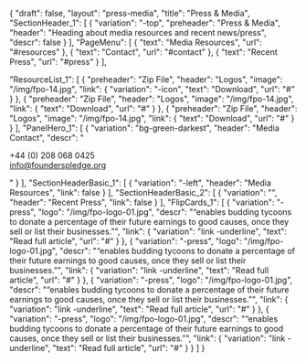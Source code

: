 {
  "draft": false,
  "layout": "press-media",
  "title": "Press & Media",
  "SectionHeader_1": [
   {
     "variation": "-top",
     "preheader": "Press & Media",
     "header": "Heading about media resources and recent news/press",
     "descr": false
   }
 ],
 "PageMenu": [
    {
      "text": "Media Resources",
      "url": "#resources"
    },
    {
      "text": "Contact",
      "url": "#contact"
    },
    {
      "text": "Recent Press",
      "url": "#press"
    }
  ],

  "ResourceList_1": [
    {
      "preheader": "Zip File",
      "header": "Logos",
      "image": "/img/fpo-14.jpg",
      "link": {
        "variation": "-icon",
        "text": "Download",
        "url": "#"
      }
    },
    {
      "preheader": "Zip File",
      "header": "Logos",
      "image": "/img/fpo-14.jpg",
      "link": {
        "text": "Download",
        "url": "#"
      }
    },
    {
      "preheader": "Zip File",
      "header": "Logos",
      "image": "/img/fpo-14.jpg",
      "link": {
        "text": "Download",
        "url": "#"
      }
    }
  ],
  "PanelHero_1": [
      {
        "variation": "bg-green-darkest",
        "header": "Media Contact",
        "descr": "<p> +44 (0) 208 068 0425 <br>info@founderspledge.org</p>"
    }
  ],
  "SectionHeaderBasic_1": [
    {
      "variation": "-left",
      "header": "Media Resources",
      "link": false
    }
  ],
  "SectionHeaderBasic_2": [
    {
      "variation": "",
      "header": "Recent Press",
      "link": false
    }
  ],
  "FlipCards_1": [
    {
      "variation": "-press",
      "logo": "/img/fpo-logo-01.jpg",
      "descr": "“enables budding tycoons to donate a percentage of their future earnings to good causes, once they sell or list their businesses.”",
      "link": {
      "variation": "link -underline",
          "text": "Read full article",
          "url": "#"
      }
    },
    {
      "variation": "-press",
      "logo": "/img/fpo-logo-01.jpg",
      "descr": "“enables budding tycoons to donate a percentage of their future earnings to good causes, once they sell or list their businesses.”",
      "link": {
          "variation": "link -underline",
          "text": "Read full article",
          "url": "#"
      }
    },
    {
      "variation": "-press",
      "logo": "/img/fpo-logo-01.jpg",
      "descr": "“enables budding tycoons to donate a percentage of their future earnings to good causes, once they sell or list their businesses.”",
      "link": {
      "variation": "link -underline",
          "text": "Read full article",
          "url": "#"
      }
    },
    {
      "variation": "-press",
      "logo": "/img/fpo-logo-01.jpg",
      "descr": "“enables budding tycoons to donate a percentage of their future earnings to good causes, once they sell or list their businesses.”",
      "link": {
      "variation": "link -underline",
          "text": "Read full article",
          "url": "#"
      }
    } 
  ]
}

